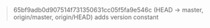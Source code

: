 > 65bf9adb0d907514f731350631cc05f5fa9e546c (HEAD -> master, origin/master, origin/HEAD) adds version constant
